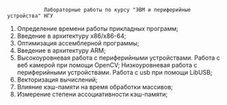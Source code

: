                 Лабораторные работы по курсу "ЭВМ и периферийные устройства" НГУ
1) Определение времени работы прикладных программ;
2) Введение в архитектуру x86/x86-64;
3) Оптимизация ассемблерной программы;
4) Введение в архитектуру ARM;
5) Высокоуровневая работа с периферийными устройствами. Работа с веб камерой при помощи OpenCV;
   Низкоуровневая работа с периферийными устройствами. Работа с usb при помощи LibUSB;
6) Векторизация вычислений;
7) Влияние кэш-памяти на время обработки массивов;
8) Измерение степени ассоциативности кэш-памяти;

